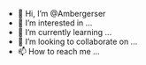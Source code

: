 - 👋 Hi, I’m @Ambergerser
- 👀 I’m interested in ...
- 🌱 I’m currently learning ...
- 💞️ I’m looking to collaborate on ...
- 📫 How to reach me ...

<!---
Ambergerser/Ambergerser is a ✨ special ✨ repository because its `README.md` (this file) appears on your GitHub profile.
You can click the Preview link to take a look at your changes.
--->
